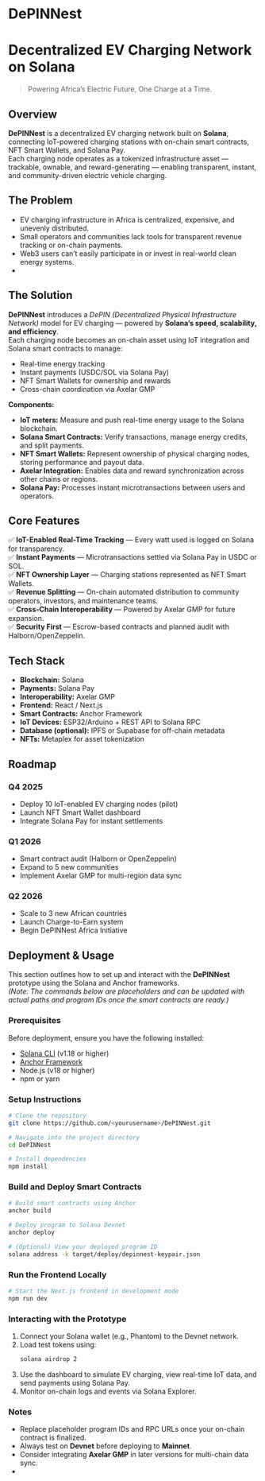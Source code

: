 # DePINNest

# Decentralized EV Charging Network on Solana

> Powering Africa’s Electric Future, One Charge at a Time.


## Overview

**DePINNest** is a decentralized EV charging network built on **Solana**, connecting IoT-powered charging stations with on-chain smart contracts, NFT Smart Wallets, and Solana Pay.  
Each charging node operates as a tokenized infrastructure asset — trackable, ownable, and reward-generating — enabling transparent, instant, and community-driven electric vehicle charging.

## The Problem

- EV charging infrastructure in Africa is centralized, expensive, and unevenly distributed.  
- Small operators and communities lack tools for transparent revenue tracking or on-chain payments.  
- Web3 users can’t easily participate in or invest in real-world clean energy systems.
- 

## The Solution

**DePINNest** introduces a *DePIN (Decentralized Physical Infrastructure Network)* model for EV charging — powered by **Solana’s speed, scalability, and efficiency**.  
Each charging node becomes an on-chain asset using IoT integration and Solana smart contracts to manage:

- Real-time energy tracking  
- Instant payments (USDC/SOL via Solana Pay)  
- NFT Smart Wallets for ownership and rewards  
- Cross-chain coordination via Axelar GMP  

**Components:**
- **IoT meters:** Measure and push real-time energy usage to the Solana blockchain.  
- **Solana Smart Contracts:** Verify transactions, manage energy credits, and split payments.  
- **NFT Smart Wallets:** Represent ownership of physical charging nodes, storing performance and payout data.  
- **Axelar Integration:** Enables data and reward synchronization across other chains or regions.  
- **Solana Pay:** Processes instant microtransactions between users and operators.

## Core Features

✅ **IoT-Enabled Real-Time Tracking** — Every watt used is logged on Solana for transparency.  
✅ **Instant Payments** — Microtransactions settled via Solana Pay in USDC or SOL.  
✅ **NFT Ownership Layer** — Charging stations represented as NFT Smart Wallets.  
✅ **Revenue Splitting** — On-chain automated distribution to community operators, investors, and maintenance teams.  
✅ **Cross-Chain Interoperability** — Powered by Axelar GMP for future expansion.  
✅ **Security First** — Escrow-based contracts and planned audit with Halborn/OpenZeppelin.

## Tech Stack

- **Blockchain:** Solana  
- **Payments:** Solana Pay  
- **Interoperability:** Axelar GMP  
- **Frontend:** React / Next.js  
- **Smart Contracts:** Anchor Framework  
- **IoT Devices:** ESP32/Arduino + REST API to Solana RPC  
- **Database (optional):** IPFS or Supabase for off-chain metadata  
- **NFTs:** Metaplex for asset tokenization  

## Roadmap

### **Q4 2025**
- Deploy 10 IoT-enabled EV charging nodes (pilot)
- Launch NFT Smart Wallet dashboard
- Integrate Solana Pay for instant settlements

### **Q1 2026**
- Smart contract audit (Halborn or OpenZeppelin)
- Expand to 5 new communities
- Implement Axelar GMP for multi-region data sync

### **Q2 2026**
- Scale to 3 new African countries
- Launch Charge-to-Earn system
- Begin DePINNest Africa Initiative

## Deployment & Usage

This section outlines how to set up and interact with the **DePINNest** prototype using the Solana and Anchor frameworks.  
*(Note: The commands below are placeholders and can be updated with actual paths and program IDs once the smart contracts are ready.)*

### Prerequisites
Before deployment, ensure you have the following installed:
- [Solana CLI](https://docs.solana.com/cli/install-solana-cli) (v1.18 or higher)
- [Anchor Framework](https://book.anchor-lang.com/chapter_2/installation.html)
- Node.js (v18 or higher)
- npm or yarn

### Setup Instructions

```bash
# Clone the repository
git clone https://github.com/<yourusername>/DePINNest.git

# Navigate into the project directory
cd DePINNest

# Install dependencies
npm install
```

### Build and Deploy Smart Contracts

```bash
# Build smart contracts using Anchor
anchor build

# Deploy program to Solana Devnet
anchor deploy

# (Optional) View your deployed program ID
solana address -k target/deploy/depinnest-keypair.json
```

### Run the Frontend Locally

```bash
# Start the Next.js frontend in development mode
npm run dev
```

### Interacting with the Prototype

1. Connect your Solana wallet (e.g., Phantom) to the Devnet network.  
2. Load test tokens using:  
   ```bash
   solana airdrop 2
   ```  
3. Use the dashboard to simulate EV charging, view real-time IoT data, and send payments using Solana Pay.  
4. Monitor on-chain logs and events via Solana Explorer.  

### Notes
- Replace placeholder program IDs and RPC URLs once your on-chain contract is finalized.  
- Always test on **Devnet** before deploying to **Mainnet**.  
- Consider integrating **Axelar GMP** in later versions for multi-chain data sync.
- 
